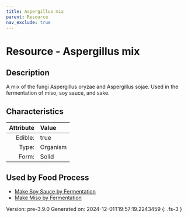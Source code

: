 ```yaml
---
title: Aspergillus mix
parent: Resource
nav_exclude: true
---
```

# Resource - Aspergillus mix

## Description
&#10;&#9;&#9;A mix of the fungi Aspergillus oryzae and &#10;&#9;&#9;Aspergillus sojae. Used in the fermentation of miso, soy sauce, and sake.

## Characteristics

| Attribute      | Value |
|--------:|:------|
|Edible:|true|
|Type:|Organism|
|Form:|Solid|
 



    
## Used by Food Process

- [Make Soy Sauce by Fermentation](../food/make-soy-sauce-by-fermentation.html)
- [Make Miso by Fermentation](../food/make-miso-by-fermentation.html)


Version: pre-3.9.0 Generated on: 2024-12-01T19:57:19.2243459
{: .fs-3 }
